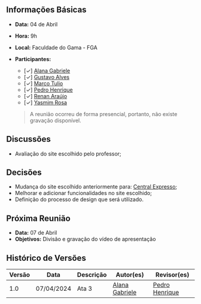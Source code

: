 ## Informações Básicas

- **Data:** 04 de Abril
- **Hora:** 9h
- **Local:** Faculdade do Gama - FGA
- **Participantes:**

  - [✓] [Alana Gabriele](https://github.com/alanagabriele)
  - [✓] [Gustavo Alves](https://github.com/gustaallves)
  - [✓] [Marco Tulio](https://github.com/MarcoTulioSoares)
  - [✓] [Pedro Henrique](https://github.com/PedroHenrique061)
  - [✓] [Renan Araújo](https://github.com/renantfm4)
  - [✓] [Yasmim Rosa](https://github.com/yaskisoba)

  > A reunião ocorreu de forma presencial, portanto, não existe gravação disponível.

## Discussões

- Avaliação do site escolhido pelo professor;

## Decisões

- Mudança do site escolhido anteriormente para: [Central Expresso](https://www.centralexpresso.com/index.html);
- Melhorar e adicionar funcionalidades no site escolhido;
- Definição do processo de design que será utilizado.

## Próxima Reunião

- **Data:** 07 de Abril
- **Objetivos:** Divisão e gravação do vídeo de apresentação

## Histórico de Versões

| Versão |    Data    | Descrição                     | Autor(es)                                          | Revisor(es) |
| ------ | :--------: | ----------------------------- | -------------------------------------------------- | ----------- |
| 1.0    | 07/04/2024 | Ata 3 | [Alana Gabriele](https://github.com/alanagabriele) | [Pedro Henrique](https://github.com/PedroHenrique061)            |
